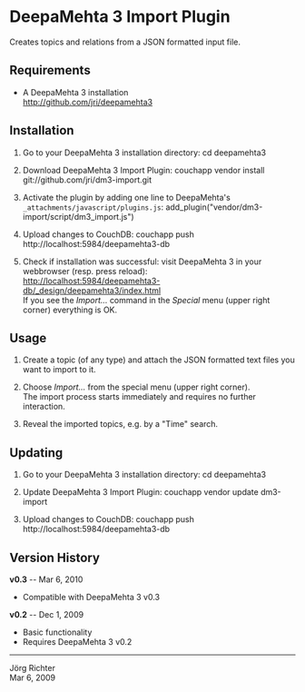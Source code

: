 
DeepaMehta 3 Import Plugin
==========================

Creates topics and relations from a JSON formatted input file.


Requirements
------------

* A DeepaMehta 3 installation  
  <http://github.com/jri/deepamehta3>


Installation
------------

1.  Go to your DeepaMehta 3 installation directory:
        cd deepamehta3

2.  Download DeepaMehta 3 Import Plugin:
        couchapp vendor install git://github.com/jri/dm3-import.git

3.  Activate the plugin by adding one line to DeepaMehta's `_attachments/javascript/plugins.js`:
        add_plugin("vendor/dm3-import/script/dm3_import.js")

4.  Upload changes to CouchDB:
        couchapp push http://localhost:5984/deepamehta3-db

5.  Check if installation was successful: visit DeepaMehta 3 in your webbrowser (resp. press reload):  
    <http://localhost:5984/deepamehta3-db/_design/deepamehta3/index.html>  
    If you see the *Import...* command in the *Special* menu (upper right corner) everything is OK.


Usage
-----

1.  Create a topic (of any type) and attach the JSON formatted text files you want to import to it.

2.  Choose *Import...* from the special menu (upper right corner).  
    The import process starts immediately and requires no further interaction.

3.  Reveal the imported topics, e.g. by a "Time" search.


Updating
--------

1.  Go to your DeepaMehta 3 installation directory:
        cd deepamehta3

2.  Update DeepaMehta 3 Import Plugin:
        couchapp vendor update dm3-import

3.  Upload changes to CouchDB:
        couchapp push http://localhost:5984/deepamehta3-db


Version History
---------------

**v0.3** -- Mar 6, 2010

* Compatible with DeepaMehta 3 v0.3

**v0.2** -- Dec 1, 2009

* Basic functionality
* Requires DeepaMehta 3 v0.2


------------
Jörg Richter  
Mar 6, 2009
